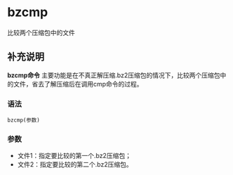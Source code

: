bzcmp
===

比较两个压缩包中的文件

## 补充说明

**bzcmp命令** 主要功能是在不真正解压缩.bz2压缩包的情况下，比较两个压缩包中的文件，省去了解压缩后在调用cmp命令的过程。

###  语法

```shell
bzcmp(参数)
```

###  参数

* 文件1：指定要比较的第一个.bz2压缩包；
* 文件2：指定要比较的第二个.bz2压缩包。


<!-- Linux命令行搜索引擎：https://github.com/wsdo/linux-complete-guide.git -->
